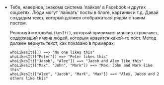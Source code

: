 - Тебе, наверное, знакома система 'лайков' в Facebook и других соцсетях. Люди могут 'лайкать' посты
  в блоге, картинки и т.д. Давай создадим текст, который должен отображаться рядом с таким постом.

  Реализуй метод`whoLikesIt()`, который принимает массив строк`names`, содержащий имена людей,
  которым нравится какой-то пост. Метод должен вернуть текст, как показано в примерах:

  ```
  whoLikesIt([]) ==> "No one likes this"
  whoLikesIt(["Peter"]) ==> "Peter likes this"
  whoLikesIt(["Jacob", "Alex"]) ==> "Jacob and Alex like this"
  whoLikesIt(["Max", "John", "Mark"]) ==> "Max, John and Mark like this"
  whoLikesIt(["Alex", "Jacob", "Mark", "Max"]) ==> "Alex, Jacob and 2 others like this"
  ```
